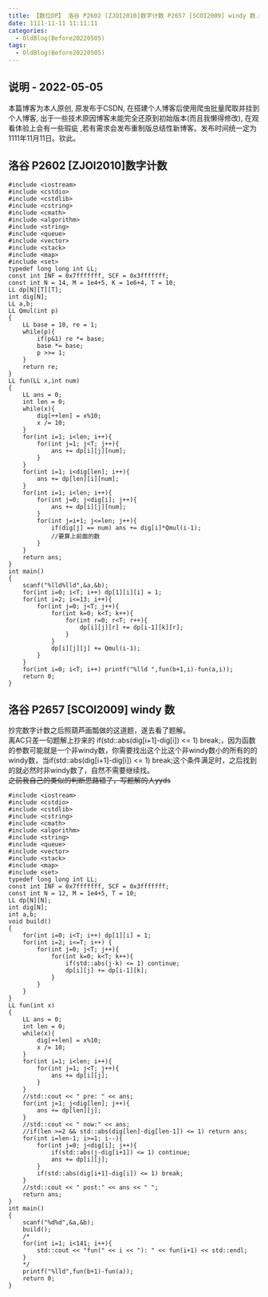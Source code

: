 ```yaml
---
title: 【数位DP】 洛谷 P2602 [ZJOI2010]数字计数 P2657 [SCOI2009] windy 数.md
date: 1111-11-11 11:11:11
categories:
  - OldBlog(Before20220505)
tags:
  - OldBlog(Before20220505)
---
```


## 说明 - 2022-05-05
本篇博客为本人原创, 原发布于CSDN, 在搭建个人博客后使用爬虫批量爬取并挂到个人博客, 出于一些技术原因博客未能完全还原到初始版本(而且我懒得修改), 在观看体验上会有一些瑕疵 ,若有需求会发布重制版总结性新博客。发布时间统一定为1111年11月11日。钦此。

## 洛谷 P2602 [ZJOI2010]数字计数

    
    
    #include <iostream>
    #include <cstdio>
    #include <cstdlib>
    #include <cstring>
    #include <cmath>
    #include <algorithm>
    #include <string>
    #include <queue>
    #include <vector>
    #include <stack>
    #include <map>
    #include <set>
    typedef long long int LL;
    const int INF = 0x7fffffff, SCF = 0x3fffffff;
    const int N = 14, M = 1e4+5, K = 1e6+4, T = 10;
    LL dp[N][T][T];
    int dig[N];
    LL a,b;
    LL Qmul(int p)
    {
        LL base = 10, re = 1;
        while(p){
            if(p&1) re *= base;
            base *= base;
            p >>= 1;
        }
        return re;
    }
    LL fun(LL x,int num)
    {
        LL ans = 0;
        int len = 0;
        while(x){
            dig[++len] = x%10;
            x /= 10;
        }
        for(int i=1; i<len; i++){
            for(int j=1; j<T; j++){
                ans += dp[i][j][num];
            }
        }
        for(int i=1; i<dig[len]; i++){
            ans += dp[len][i][num];
        }
        for(int i=1; i<len; i++){
            for(int j=0; j<dig[i]; j++){
                ans += dp[i][j][num];
            }
            for(int j=i+1; j<=len; j++){
                if(dig[j] == num) ans += dig[i]*Qmul(i-1);
                //要算上前面的数
            }
        }
        return ans;
    }
    int main()
    {
        scanf("%lld%lld",&a,&b);
        for(int i=0; i<T; i++) dp[1][i][i] = 1;
        for(int i=2; i<=13; i++){
            for(int j=0; j<T; j++){
                for(int k=0; k<T; k++){
                    for(int r=0; r<T; r++){
                        dp[i][j][r] += dp[i-1][k][r];
                    }
                }
                dp[i][j][j] += Qmul(i-1);
            }
        }
        for(int i=0; i<T; i++) printf("%lld ",fun(b+1,i)-fun(a,i));
        return 0;
    }
    

## 洛谷 P2657 [SCOI2009] windy 数

抄完数字计数之后照葫芦画瓢做的这道题，遂去看了题解。  
离AC只差一句题解上抄来的 if(std::abs(dig[i+1]-dig[i]) <= 1)
break;，因为函数的参数可能就是一个非windy数，你需要找出这个比这个非windy数小的所有的的windy数，当if(std::abs(dig[i+1]-dig[i])
<= 1) break;这个条件满足时，之后找到的就必然时非windy数了，自然不需要继续找。  
~~之前我自己的类似的判断思路错了，写题解的人yyds~~

    
    
    #include <iostream>
    #include <cstdio>
    #include <cstdlib>
    #include <cstring>
    #include <cmath>
    #include <algorithm>
    #include <string>
    #include <queue>
    #include <vector>
    #include <stack>
    #include <map>
    #include <set>
    typedef long long int LL;
    const int INF = 0x7fffffff, SCF = 0x3fffffff;
    const int N = 12, M = 1e4+5, T = 10;
    LL dp[N][N];
    int dig[N];
    int a,b;
    void build()
    {
        for(int i=0; i<T; i++) dp[1][i] = 1;
        for(int i=2; i<=T; i++) {
            for(int j=0; j<T; j++){
                for(int k=0; k<T; k++){
                    if(std::abs(j-k) <= 1) continue;
                    dp[i][j] += dp[i-1][k];
                }
            }
        }
    }
    LL fun(int x)
    {
        LL ans = 0;
        int len = 0;
        while(x){
            dig[++len] = x%10;
            x /= 10;
        }
        for(int i=1; i<len; i++){
            for(int j=1; j<T; j++){
                ans += dp[i][j];
            }
        }
        //std::cout << " pre: " << ans;
        for(int j=1; j<dig[len]; j++){
            ans += dp[len][j];
        }
        //std::cout << " now:" << ans;
        //if(len >=2 && std::abs(dig[len]-dig[len-1]) <= 1) return ans;
        for(int i=len-1; i>=1; i--){
            for(int j=0; j<dig[i]; j++){
                if(std::abs(j-dig[i+1]) <= 1) continue;
                ans += dp[i][j];
            }
            if(std::abs(dig[i+1]-dig[i]) <= 1) break;
        }
        //std::cout << " post:" << ans << " ";
        return ans;
    }
    int main()
    {
        scanf("%d%d",&a,&b);
        build();
        /*
        for(int i=1; i<141; i++){
            std::cout << "fun(" << i << "): " << fun(i+1) << std::endl;
        }
        */
        printf("%lld",fun(b+1)-fun(a));
        return 0;
    }
    

